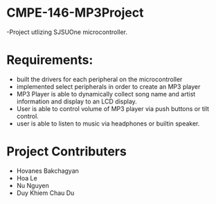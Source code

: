 # CMPE-146-MP3Project
-Project utlizing SJSUOne microcontroller.
# Requirements:
- built the drivers for each peripheral on the microcontroller 
- implemented select peripherals in order to create an MP3 player
- MP3 Player is able to dynamically collect song name and artist information and display to an LCD display. 
- User is able to control volume of MP3 player via push buttons or tilt control.
- user is able to listen to music via headphones or builtin speaker.
# Project Contributers
- Hovanes Bakchagyan
- Hoa Le
- Nu Nguyen
- Duy Khiem Chau Du
